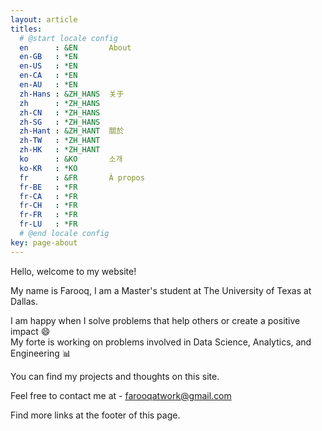 ```yaml
---
layout: article
titles:
  # @start locale config
  en      : &EN       About
  en-GB   : *EN
  en-US   : *EN
  en-CA   : *EN
  en-AU   : *EN
  zh-Hans : &ZH_HANS  关于
  zh      : *ZH_HANS
  zh-CN   : *ZH_HANS
  zh-SG   : *ZH_HANS
  zh-Hant : &ZH_HANT  關於
  zh-TW   : *ZH_HANT
  zh-HK   : *ZH_HANT
  ko      : &KO       소개
  ko-KR   : *KO
  fr      : &FR       À propos
  fr-BE   : *FR
  fr-CA   : *FR
  fr-CH   : *FR
  fr-FR   : *FR
  fr-LU   : *FR
  # @end locale config
key: page-about
---
```


Hello, welcome to my website!

My name is Farooq, I am a Master's student at The University of Texas at Dallas.

I am happy when I solve problems that help others or create a positive impact 😄 \
My forte is working on problems involved in Data Science, Analytics, and Engineering 📊

You can find my projects and thoughts on this site.

Feel free to contact me at - [farooqatwork@gmail.com](mailto:farooqatwork@gmail.com)

Find more links at the footer of this page.